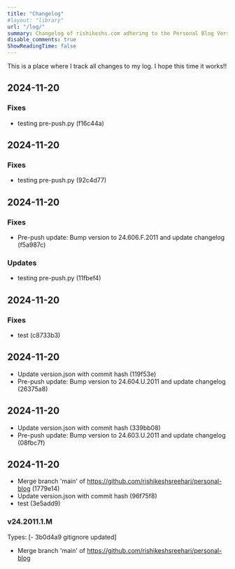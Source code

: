 ```yaml
---
title: "Changelog"
#layout: "library"
url: "/log/"
summary: Changelog of rishikeshs.com adhering to the Personal Blog Versioning Manifesto
disable_comments: true
ShowReadingTime: false
---
```


This is a place where I track all changes to my log. I hope this time it works!!


<!--LOG_PLACEHOLDER_START-->

## 2024-11-20

### Fixes
- testing pre-push.py (f16c44a)
## 2024-11-20

### Fixes
- testing pre-push.py (92c4d77)
## 2024-11-20

### Fixes
- Pre-push update: Bump version to 24.606.F.2011 and update changelog (f5a987c)

### Updates
- testing pre-push.py (11fbef4)
## 2024-11-20

### Fixes
- test (c8733b3)
## 2024-11-20
- Update version.json with commit hash (119f53e)
- Pre-push update: Bump version to 24.604.U.2011 and update changelog (26375a8)
## 2024-11-20
- Update version.json with commit hash (339bb08)
- Pre-push update: Bump version to 24.603.U.2011 and update changelog (08fbc7f)
## 2024-11-20
- Merge branch 'main' of https://github.com/rishikeshsreehari/personal-blog (1779e14)
- Update version.json with commit hash (96f75f8)
- test (3e5add9)
### v24.2011.1.M
Types: [-
3b0d4a9
gitignore
updated]
- Merge branch 'main' of https://github.com/rishikeshsreehari/personal-blog
<!--LOG_PLACEHOLDER_END-->
